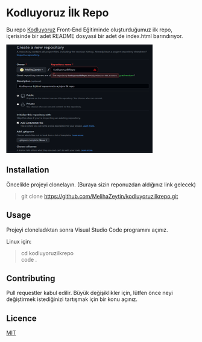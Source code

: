 
# **Kodluyoruz İlk Repo**

Bu repo [Kodluyoruz](https://www.kodluyoruz.org/) Front-End Eğitiminde oluşturduğumuz ilk repo, içerisinde bir adet README dosyasıi bir adet de index.html barındırıyor.


<img src="resim.png" alt="yoast seo" height="288" width="388"/>


## **Installation**

Öncelikle projeyi clonelayın. (Buraya sizin reponuzdan aldığınız link gelecek)

> git clone https://github.com/MelihaZeytin/kodluyoruzilkrepo.git


## **Usage**

Projeyi cloneladıktan sonra Visual Studio Code programını açınız.

Linux için:

> cd kodluyoruzilkrepo <br>
code .

## **Contributing**

Pull requestler kabul edilir. Büyük değişiklikler için, lütfen önce neyi değiştirmek istediğinizi tartışmak için bir konu açınız.

## **Licence** 

[MIT](https://choosealicense.com/licenses/mit/)
